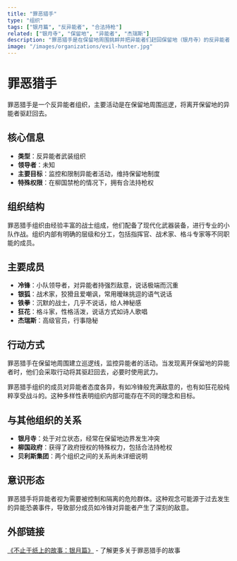 ```yaml
---
title: "罪恶猎手"
type: "组织"
tags: ["银月篇", "反异能者", "合法持枪"]
related: ["银月寺", "保留地", "异能者", "杰瑞斯"]
description: "罪恶猎手是在保留地周围挑衅并把异能者们赶回保留地（银月寺）的反异能者组织。"
image: "/images/organizations/evil-hunter.jpg"
---
```

# 罪恶猎手

罪恶猎手是一个反异能者组织，主要活动是在保留地周围巡逻，将离开保留地的异能者驱赶回去。

## 核心信息

- **类型**：反异能者武装组织
- **领导者**：未知
- **主要目标**：监控和限制异能者活动，维持保留地制度
- **特殊权限**：在柳国禁枪的情况下，拥有合法持枪权

## 组织结构

罪恶猎手组织由经验丰富的战士组成，他们配备了现代化武器装备，进行专业的小队作战。组织内部有明确的层级和分工，包括指挥官、战术家、格斗专家等不同职能的成员。

## 主要成员

- **冷锋**：小队领导者，对异能者持强烈敌意，说话极端而沉重
- **银狐**：战术家，狡猾且爱嘲讽，常用暧昧挑逗的语气说话
- **铁拳**：沉默的战士，几乎不说话，给人神秘感
- **狂花**：格斗家，性格活泼，说话方式如诗人歌唱
- **杰瑞斯**：高级官员，行事隐秘

## 行动方式

罪恶猎手在保留地周围建立巡逻线，监控异能者的活动。当发现离开保留地的异能者时，他们会采取行动将其驱赶回去，必要时使用武力。

罪恶猎手组织的成员对异能者态度各异，有如冷锋般充满敌意的，也有如狂花般纯粹享受战斗的。这种多样性表明组织内部可能存在不同的理念和目标。

## 与其他组织的关系

- **银月寺**：处于对立状态，经常在保留地边界发生冲突
- **柳国政府**：获得了政府授权的特殊权力，包括合法持枪权
- **贝利斯集团**：两个组织之间的关系尚未详细说明

## 意识形态

罪恶猎手将异能者视为需要被控制和隔离的危险群体。这种观念可能源于过去发生的异能恐袭事件，导致部分成员如冷锋对异能者产生了深刻的敌意。

## 外部链接

[《不止于纸上的故事：银月篇》](https://tobenot.itch.io/beyond-books) - 了解更多关于罪恶猎手的故事 